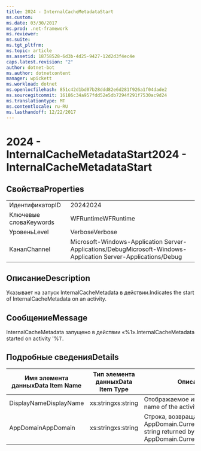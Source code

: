 ```yaml
---
title: 2024 - InternalCacheMetadataStart
ms.custom: 
ms.date: 03/30/2017
ms.prod: .net-framework
ms.reviewer: 
ms.suite: 
ms.tgt_pltfrm: 
ms.topic: article
ms.assetid: 18758528-6d3b-4d25-9427-12d2d3f4ec4e
caps.latest.revision: "2"
author: dotnet-bot
ms.author: dotnetcontent
manager: wpickett
ms.workload: dotnet
ms.openlocfilehash: 851c42d1bd07b28ddd82e6d281f926a1f04dade2
ms.sourcegitcommit: 16186c34a957fdd52e5db7294f291f7530ac9d24
ms.translationtype: MT
ms.contentlocale: ru-RU
ms.lasthandoff: 12/22/2017
---
```

# <a name="2024---internalcachemetadatastart"></a><span data-ttu-id="61b24-102">2024 - InternalCacheMetadataStart</span><span class="sxs-lookup"><span data-stu-id="61b24-102">2024 - InternalCacheMetadataStart</span></span>
## <a name="properties"></a><span data-ttu-id="61b24-103">Свойства</span><span class="sxs-lookup"><span data-stu-id="61b24-103">Properties</span></span>  
  
|||  
|-|-|  
|<span data-ttu-id="61b24-104">Идентификатор</span><span class="sxs-lookup"><span data-stu-id="61b24-104">ID</span></span>|<span data-ttu-id="61b24-105">2024</span><span class="sxs-lookup"><span data-stu-id="61b24-105">2024</span></span>|  
|<span data-ttu-id="61b24-106">Ключевые слова</span><span class="sxs-lookup"><span data-stu-id="61b24-106">Keywords</span></span>|<span data-ttu-id="61b24-107">WFRuntime</span><span class="sxs-lookup"><span data-stu-id="61b24-107">WFRuntime</span></span>|  
|<span data-ttu-id="61b24-108">Уровень</span><span class="sxs-lookup"><span data-stu-id="61b24-108">Level</span></span>|<span data-ttu-id="61b24-109">Verbose</span><span class="sxs-lookup"><span data-stu-id="61b24-109">Verbose</span></span>|  
|<span data-ttu-id="61b24-110">Канал</span><span class="sxs-lookup"><span data-stu-id="61b24-110">Channel</span></span>|<span data-ttu-id="61b24-111">Microsoft-Windows-Application Server-Applications/Debug</span><span class="sxs-lookup"><span data-stu-id="61b24-111">Microsoft-Windows-Application Server-Applications/Debug</span></span>|  
  
## <a name="description"></a><span data-ttu-id="61b24-112">Описание</span><span class="sxs-lookup"><span data-stu-id="61b24-112">Description</span></span>  
 <span data-ttu-id="61b24-113">Указывает на запуск InternalCacheMetadata в действии.</span><span class="sxs-lookup"><span data-stu-id="61b24-113">Indicates the start of InternalCacheMetadata on an activity.</span></span>  
  
## <a name="message"></a><span data-ttu-id="61b24-114">Сообщение</span><span class="sxs-lookup"><span data-stu-id="61b24-114">Message</span></span>  
 <span data-ttu-id="61b24-115">InternalCacheMetadata запущено в действии «%1».</span><span class="sxs-lookup"><span data-stu-id="61b24-115">InternalCacheMetadata started on activity '%1'.</span></span>  
  
## <a name="details"></a><span data-ttu-id="61b24-116">Подробные сведения</span><span class="sxs-lookup"><span data-stu-id="61b24-116">Details</span></span>  
  
|<span data-ttu-id="61b24-117">Имя элемента данных</span><span class="sxs-lookup"><span data-stu-id="61b24-117">Data Item Name</span></span>|<span data-ttu-id="61b24-118">Тип элемента данных</span><span class="sxs-lookup"><span data-stu-id="61b24-118">Data Item Type</span></span>|<span data-ttu-id="61b24-119">Описание</span><span class="sxs-lookup"><span data-stu-id="61b24-119">Description</span></span>|  
|--------------------|--------------------|-----------------|  
|<span data-ttu-id="61b24-120">DisplayName</span><span class="sxs-lookup"><span data-stu-id="61b24-120">DisplayName</span></span>|<span data-ttu-id="61b24-121">xs:string</span><span class="sxs-lookup"><span data-stu-id="61b24-121">xs:string</span></span>|<span data-ttu-id="61b24-122">Отображаемое имя действия.</span><span class="sxs-lookup"><span data-stu-id="61b24-122">The display name of the activity.</span></span>|  
|<span data-ttu-id="61b24-123">AppDomain</span><span class="sxs-lookup"><span data-stu-id="61b24-123">AppDomain</span></span>|<span data-ttu-id="61b24-124">xs:string</span><span class="sxs-lookup"><span data-stu-id="61b24-124">xs:string</span></span>|<span data-ttu-id="61b24-125">Строка, возвращаемая AppDomain.CurrentDomain.FriendlyName.</span><span class="sxs-lookup"><span data-stu-id="61b24-125">The string returned by AppDomain.CurrentDomain.FriendlyName.</span></span>|
